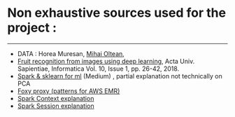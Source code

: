 # Non exhaustive sources used for the project :

<hr>

- DATA : Horea Muresan, [Mihai Oltean](https://mihaioltean.github.io), 
- [Fruit recognition from images using deep learning](https://www.researchgate.net/publication/321475443_Fruit_recognition_from_images_using_deep_learning), Acta Univ. Sapientiae, Informatica Vol. 10, Issue 1, pp. 26-42, 2018.
- [Spark & sklearn for ml](https://towardsdatascience.com/apache-spark-mllib-vs-scikit-learn-building-machine-learning-pipelines-be49ecc69a82) (Medium) , partial explanation not technically on PCA
- [Foxy proxy (patterns for AWS EMR)](https://answersforaws.com/episodes/1-foxyproxy/)
- [Spark Context explanation](https://spark.apache.org/docs/3.1.1/api/python/reference/api/pyspark.SparkContext.html)
- [Spark Session explanation](https://spark.apache.org/docs/latest/api/python/reference/pyspark.sql/spark_session.html)